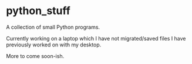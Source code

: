 # python_stuff
A collection of small Python programs.

Currently working on a laptop which I have not migrated/saved files I have previously worked on with my desktop.

More to come soon-ish.
